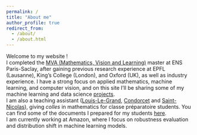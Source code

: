 ```yaml
---
permalink: /
title: "About me"
author_profile: true
redirect_from: 
  - /about/
  - /about.html
---
```


Welcome to my website !\
I completed the [MVA (Mathematics, Vision and Learning)](https://www.master-mva.com/) master at ENS Paris-Saclay, after gaining previous research experience at EPFL (Lausanne), King’s College (London), and Oxford (UK), as well as industry experience. I have a strong focus on applied mathematics, machine learning, and computer vision, and on this site I’ll be sharing some of my machine learning and data science [projects](/projects).\
I am also a teaching assistant ([Louis-Le-Grand](https://fr.wikipedia.org/wiki/Lyc%C3%A9e_Louis-le-Grand), [Condorcet](https://fr.wikipedia.org/wiki/Lyc%C3%A9e_Condorcet) and [Saint-Nicolas](https://fr.wikipedia.org/wiki/Lyc%C3%A9e_Saint-Nicolas_(Paris))), giving *colles* in mathematics for classe préparatoire students. You can find some of the documents I prepared for my students [here](https://kholle.com).\
I am currently working at Amazon, where I focus on robustness evaluation and distribution shift in machine learning models.
